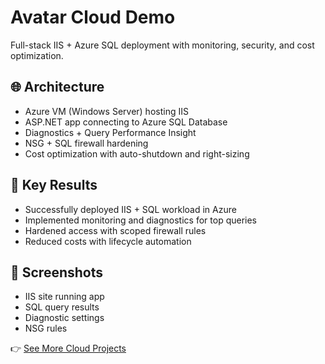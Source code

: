 # Avatar Cloud Demo

Full-stack IIS + Azure SQL deployment with monitoring, security, and cost optimization.

## 🌐 Architecture
- Azure VM (Windows Server) hosting IIS
- ASP.NET app connecting to Azure SQL Database
- Diagnostics + Query Performance Insight
- NSG + SQL firewall hardening
- Cost optimization with auto-shutdown and right-sizing

## 🚀 Key Results
- Successfully deployed IIS + SQL workload in Azure
- Implemented monitoring and diagnostics for top queries
- Hardened access with scoped firewall rules
- Reduced costs with lifecycle automation

## 📸 Screenshots
- IIS site running app
- SQL query results
- Diagnostic settings
- NSG rules

👉 [See More Cloud Projects](https://github.com/MkhithiAzureNet/cloud-projects)

